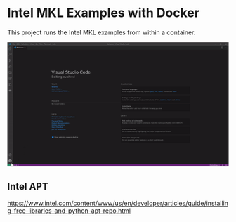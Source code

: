 # Intel MKL Examples with Docker

This project runs the Intel MKL examples from within a container.

![open in container](vscode-open-in-container.gif)

## Intel APT

https://www.intel.com/content/www/us/en/developer/articles/guide/installing-free-libraries-and-python-apt-repo.html
